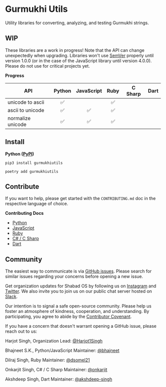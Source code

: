# Gurmukhi Utils

Utility libraries for converting, analyzing, and testing Gurmukhi strings.

## WIP

These libraries are a work in progress! Note that the API can change unexpectedly when upgrading. Libraries won't use [SemVer](https://semver.org/) properly until version 1.0.0 (or in the case of the JavaScript library until version 4.0.0). Please do not use for critical projects yet.

**Progress**

| API               |       Python       |     JavaScript     |        Ruby        | C Sharp | Dart |
| ----------------- | :----------------: | :----------------: | :----------------: | :-----: | :--: |
| unicode to ascii  | :white_check_mark: |                    | :white_check_mark: |         |      |
| ascii to unicode  | :white_check_mark: | :white_check_mark: | :white_check_mark: |         |      |
| normalize unicode | :white_check_mark: | :white_check_mark: | :white_check_mark: |         |      |

## Install

**Python ([PyPI](https://pypi.org/project/gurmukhiutils/))**

```shell
pip3 install gurmukhiutils
```

```shell
poetry add gurmukhiutils
```

## Contribute

If you want to help, please get started with the `CONTRIBUTING.md` doc in the respective language of choice.

**Contributing Docs**

- [Python](/python/CONTRIBUTING.md)
- [JavaScript](/javascript/CONTRIBUTING.md)
- [Ruby](/ruby/CONTRIBUTING.md)
- [C# / C Sharp](/csharp/CONTRIBUTING.md)
- [Dart](/dart/CONTRIBUTING.md)

## Community

The easiest way to communicate is via [GitHub issues](https://github.com/shabados/gurmukhi-utils/issues). Please search for similar issues regarding your concerns before opening a new issue.

Get organization updates for Shabad OS by following us on [Instagram](https://www.instagram.com/shabad_os/) and [Twitter](https://twitter.com/shabad_os/). We also invite you to join us on our public chat server hosted on [Slack](https://chat.shabados.com/).

Our intention is to signal a safe open-source community. Please help us foster an atmosphere of kindness, cooperation, and understanding. By participating, you agree to abide by the [Contributor Covenant](https://www.contributor-covenant.org/version/2/0/code_of_conduct/).

If you have a concern that doesn't warrant opening a GitHub issue, please reach out to us:

Harjot Singh, Organization Lead: [@Harjot1Singh](https://github.com/Harjot1Singh)

Bhajneet S.K., Python/JavaScript Maintainer: [@bhajneet](https://github.com/bhajneet/)

Dilraj Singh, Ruby Maintainer: [@dsomel21](https://github.com/dsomel21)

Onkarjit Singh, C# / C Sharp Maintainer: [@onkarjit](https://github.com/onkarjit)

Akshdeep Singh, Dart Maintainer: [@akshdeep-singh](https://github.com/akshdeep-singh)
